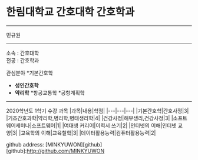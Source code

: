 # 한림대학교 간호대학 간호학과
---

민규원

---

소속 : 간호대학   
전공 : 간호학과

관심분야
*기본간호학
* **성인간호학**
* **약리학**
*항공교통학
*공항계획학

-------------------

2020학년도 1학기 수강 과목
|과목|내용|학점|
|---|---|---|
|기본간호학|간호사정|3|
|기초간호과학|약리학,병리학,병태생리학|4|
|건강사정|해부생리,건강사정|3|
|소프트웨어세미나|소프트웨어|1|
|여대생 커리어|이력서 쓰기|2|
|인터넷의 이해|인터넷 교양|3|
|교육학의 이해|교육철학|3|
|데이터활용능력|컴퓨터활용능력|2|

github address: [MINKYUWON][github]   
[github]:http://github.com/MINKYUWON


